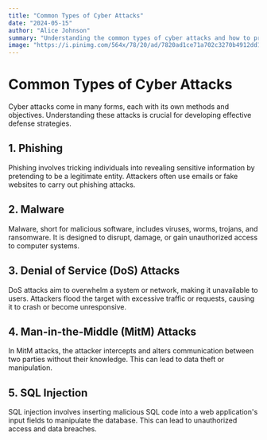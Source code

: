 ```yaml
---
title: "Common Types of Cyber Attacks"
date: "2024-05-15"
author: "Alice Johnson"
summary: "Understanding the common types of cyber attacks and how to prevent them."
image: "https://i.pinimg.com/564x/78/20/ad/7820ad1ce71a702c3270b4912dd14227.jpg"
---
```


# Common Types of Cyber Attacks

Cyber attacks come in many forms, each with its own methods and objectives. Understanding these attacks is crucial for developing effective defense strategies.

## 1. Phishing

Phishing involves tricking individuals into revealing sensitive information by pretending to be a legitimate entity. Attackers often use emails or fake websites to carry out phishing attacks.

## 2. Malware

Malware, short for malicious software, includes viruses, worms, trojans, and ransomware. It is designed to disrupt, damage, or gain unauthorized access to computer systems.

## 3. Denial of Service (DoS) Attacks

DoS attacks aim to overwhelm a system or network, making it unavailable to users. Attackers flood the target with excessive traffic or requests, causing it to crash or become unresponsive.

## 4. Man-in-the-Middle (MitM) Attacks

In MitM attacks, the attacker intercepts and alters communication between two parties without their knowledge. This can lead to data theft or manipulation.

## 5. SQL Injection

SQL injection involves inserting malicious SQL code into a web application's input fields to manipulate the database. This can lead to unauthorized access and data breaches.
